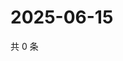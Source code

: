 # 2025-06-15

共 0 条

<!-- BEGIN ZHIHUQUESTIONS -->
<!-- 最后更新时间 Sun Jun 15 2025 17:11:35 GMT+0800 (China Standard Time) -->

<!-- END ZHIHUQUESTIONS -->
